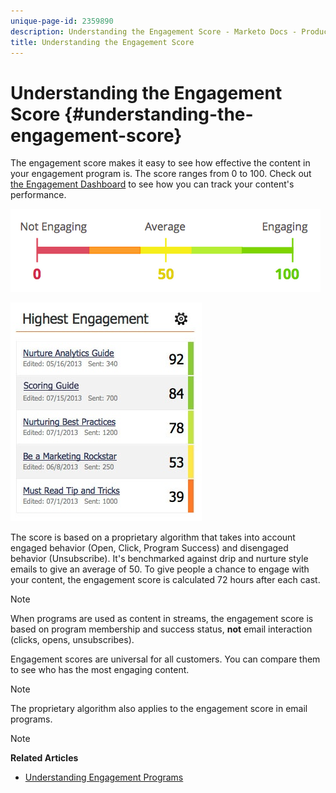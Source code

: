 ```yaml
---
unique-page-id: 2359890
description: Understanding the Engagement Score - Marketo Docs - Product Documentation
title: Understanding the Engagement Score
---
```


# Understanding the Engagement Score {#understanding-the-engagement-score}

The engagement score makes it easy to see how effective the content in your engagement program is. The score ranges from 0 to 100. Check out [the Engagement Dashboard](the-engagement-dashboard.md) to see how you can track your content's performance.

![](assets/image2014-9-25-16-3a24-3a54.png)

![](assets/highestengagementwidget.jpg)

The score is based on a proprietary algorithm that takes into account engaged behavior (Open, Click, Program Success) and disengaged behavior (Unsubscribe). It's benchmarked against drip and nurture style emails to give an average of 50. To give people a chance to engage with your content, the engagement score is calculated 72 hours after each cast.

>[!NOTE]
>
>When programs are used as content in streams, the engagement score is based on program membership and success status, **not** email interaction (clicks, opens, unsubscribes).

Engagement scores are universal for all customers. You can compare them to see who has the most engaging content. 

>[!NOTE]
>
>The proprietary algorithm also applies to the engagement score in email programs.

>[!NOTE]
>
>**Related Articles**
>
>* [Understanding Engagement Programs](../../../../product-docs/email-marketing/drip-nurturing/creating-an-engagement-program/understanding-engagement-programs.md)
>

